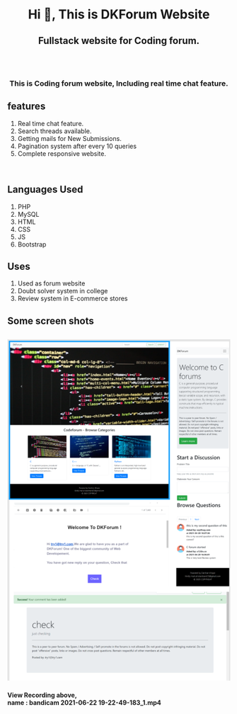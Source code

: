 <h1 align="center">Hi 👋, This is DKForum Website</h1>
<h2 align="center">Fullstack website for Coding forum.</h2><br><br>
<h3 align="center">This is Coding forum website, Including real time chat feature.</h3>
<h2>features</h2>
<ol>
<li>Real time chat feature.</li>
<li>Search threads available.</li>
<li>Getting mails for New Submissions.</li>
<li>Pagination system after every 10 queries</li>
<li>Complete responsive website.</li>
</ol>
<br>
<h2>Languages Used</h2>
<ol>
<li>PHP</li>
<li>MySQL</li>
<li>HTML</li>
<li>CSS</li>
<li>JS</li>
<li>Bootstrap</li>
</ol>
<h2>Uses</h2>
<ol>
<li>Used as forum website</li>
<li>Doubt solver system in college</li>
<li>Review system in E-commerce stores</li>
</ol>
<h2>Some screen shots<h2>
  <img src="ss.PNG">
  <h4>View Recording above, <br>
    name : bandicam 2021-06-22 19-22-49-183_1.mp4<h4>
